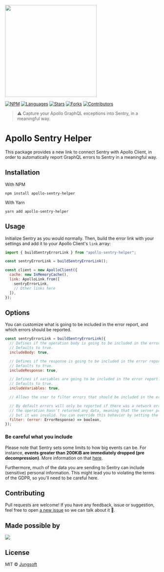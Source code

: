 <img src="https://jungsoft.io/static/media/jungsoft_logo.c44eaf52.png" width="300px"/>

[![NPM](https://img.shields.io/npm/v/apollo-sentry-helper.svg?style=flat-square)](https://www.npmjs.com/jungsoft/apollo-sentry-helper)
[![Languages](https://img.shields.io/github/languages/count/jungsoft/apollo-sentry-helper?style=flat-square)](#)
[![Stars](https://img.shields.io/github/stars/jungsoft/apollo-sentry-helper?style=flat-square)](https://github.com/jungsoft/apollo-sentry-helper/stargazers)
[![Forks](https://img.shields.io/github/forks/jungsoft/apollo-sentry-helper?style=flat-square)](https://github.com/jungsoft/apollo-sentry-helper/network/members)
[![Contributors](https://img.shields.io/github/contributors/jungsoft/apollo-sentry-helper?style=flat-square)](https://github.com/jungsoft/apollo-sentry-helper/graphs/contributors)

> ⚠️ Capture your Apollo GraphQL exceptions into Sentry, in a meaningful way.

# Apollo Sentry Helper

This package provides a new link to connect Sentry with Apollo Client, in order to automatically report GraphQL errors to Sentry in a meaningful way.

## Installation

With NPM
```
npm install apollo-sentry-helper
```

With Yarn

```
yarn add apollo-sentry-helper
```

## Usage

Initialize Sentry as you would normally. Then, build the error link with your settings and add it to your Apollo Client's `link` array:

```jsx
import { buildSentryErrorLink } from "apollo-sentry-helper";

const sentryErrorLink = buildSentryErrorLink();

const client = new ApolloClient({
  cache: new InMemoryCache(),
  link: ApolloLink.from([
    sentryErrorLink,
    // Other links here
  ]),
});
```

## Options

You can customize what is going to be included in the error report, and which errors should be reported.

```jsx
const sentryErrorLink = buildSentryErrorLink({
  // Defines if the operation body is going to be included in the error report.
  // Defaults to true.
  includeBody: true,

  // Defines if the response is going to be included in the error report.
  // Defaults to true.
  includeResponse: true,

  // Defines if variables are going to be included in the error report.
  // Defaults to true.
  includeVariables: true,

  // Allows the user to filter errors that should be included in the error report.

  // By default errors will only be reported if there was a network error, or if
  // the operation hasn't returned any data, meaning that the server processed the request,
  // but it was invalid. You can override this behavior by setting the "filter" option.
  filter: (error: ErrorResponse) => boolean,
});
```

### Be careful what you include

Please note that Sentry sets some limits to how big events can be. For instance, **events greater than 200KiB are immediately dropped (pre decompression)**. More information on that [here](https://docs.sentry.io/accounts/quotas/#attributes-limits).

Furthermore, much of the data you are sending to Sentry can include (sensitive) personal information. This might lead you to violating the terms of the GDPR, so you'll need to be careful here.

## Contributing

Pull requests are welcome! If you have any feedback, issue or suggestion, feel free to open [a new issue](https://github.com/jungsoft/apollo-sentry-helper/issues/new) so we can talk about it 💬.

## Made possible by

<a href="https://github.com/jungsoft/apollo-sentry-helper/graphs/contributors">
  <img src="https://contributors-img.web.app/image?repo=jungsoft/apollo-sentry-helper" />
</a>

## License

MIT © [Jungsoft](https://github.com/jungsoft)
